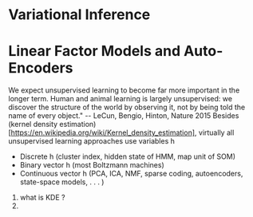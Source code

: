 # Variational Inference



# Linear Factor Models and Auto-Encoders
We expect unsupervised learning to become far more important in the longer term. Human and animal learning is largely unsupervised: we discover the structure of the world by observing it, not by being told the name of every object."
-- LeCun, Bengio, Hinton, Nature 2015
Besides (kernel density estimation)[https://en.wikipedia.org/wiki/Kernel_density_estimation], virtually all unsupervised learning approaches use variables h
- Discrete h (cluster index, hidden state of HMM, map unit of SOM)
- Binary vector h (most Boltzmann machines)
- Continuous vector h (PCA, ICA, NMF, sparse coding, autoencoders, state-space models, . . . )
1. what is KDE ?
2.
